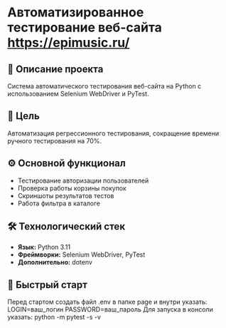 # Автоматизированное тестирование веб-сайта https://epimusic.ru/

## 📝 Описание проекта
Система автоматического тестирования веб-сайта на Python с использованием Selenium WebDriver и PyTest.

## 🎯 Цель
Автоматизация регрессионного тестирования, сокращение времени ручного тестирования на 70%.

## ⚙️ Основной функционал
- Тестирование авторизации пользователей
- Проверка работы корзины покупок
- Скриншоты результатов тестов
- Работа фильтра в каталоге

## 🛠 Технологический стек
- **Язык:** Python 3.11
- **Фреймворки:** Selenium WebDriver, PyTest
- **Дополнительно:** dotenv

## 🚀 Быстрый старт
Перед стартом создать файл .env в папке page и внутри указать:
LOGIN=ваш_логин
PASSWORD=ваш_пароль
Для запуска в консоли указать:
python -m pytest -s -v

